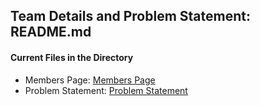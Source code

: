 ## Team Details and Problem Statement: README.md

#### Current Files in the Directory

- Members Page: [Members Page](https://github.com/kiffit/waterfall-project/blob/main/Team%20Details%20and%20Problem%20Statement/Members%20Page.md)
- Problem Statement: [Problem Statement](https://github.com/kiffit/waterfall-project/blob/main/Team%20Details%20and%20Problem%20Statement/Problem%20Statement.md) 
